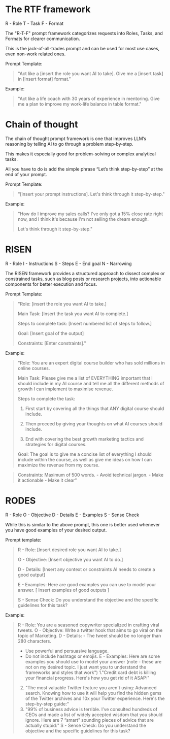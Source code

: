 # The RTF framework

R - Role
T - Task
F - Format

The "R-T-F" prompt framework categorizes requests into Roles, Tasks, and Formats for clearer communication.

This is the jack-of-all-trades prompt and can be used for most use cases, even non-work related ones.

Prompt Template:

> "Act like a [insert the role you want AI to take]. Give me a [insert task] in [insert format] format."

Example:

> "Act like a life coach with 30 years of experience in mentoring. Give me a plan to improve my work-life balance in table format."


# Chain of thought

The chain of thought prompt framework is one that improves LLM’s reasoning by telling AI to go through a problem step-by-step.

This makes it especially good for problem-solving or complex analytical tasks.

All you have to do is add the simple phrase “Let’s think step-by-step” at the end of your prompt.

Prompt Template:

> "[insert your prompt instructions].
> Let's think through it step-by-step."

Example:

> "How do I improve my sales calls? I've only got a 15% close rate right now, and I think it's because I'm not selling the dream enough.
> 
> Let's think through it step-by-step."

# RISEN

R - Role
I - Instructions
S - Steps
E - End goal
N - Narrowing

The RISEN framework provides a structured approach to dissect complex or constrained tasks, such as blog posts or research projects, into actionable components for better execution and focus.

Prompt Template:

> "Role: [insert the role you want AI to take.]
> 
> Main Task: [Insert the task you want AI to complete.]
> 
> Steps to complete task: [Insert numbered list of steps to follow.]
> 
> Goal: [Insert goal of the output]
> 
> Constraints: [Enter constraints]."

Example:

> "Role: You are an expert digital course builder who has sold millions in online courses.
> 
> Main Task: Please give me a list of EVERYTHING important that I should include in my AI course and tell me all the different methods of growth I can implement to maximise revenue.
> 
> Steps to complete the task:
> 
> 1. First start by covering all the things that ANY digital course should include. 
>
> 2. Then proceed by giving your thoughts on what AI courses should include. 
>
> 3. End with covering the best growth marketing tactics and strategies for digital courses.
>
> Goal: The goal is to give me a concise list of everything I should include within the course, as well as give me ideas on how I can maximize the revenue from my course.

> Constraints: Maximum of 500 words. - Avoid technical jargon. - Make it actionable - Make it clear"

# RODES

R - Role
O - Objective
D - Details
E - Examples
S - Sense Check

While this is similar to the above prompt, this one is better used whenever you have good examples of your desired output.

Prompt template:

> R - Role: [Insert desired role you want AI to take.]
>
> O - Objective: [Insert objective you want AI to do.]
>
> D - Details: [Insert any context or constraints AI needs to create a good output]
>
> E - Examples: Here are good examples you can use to model your answer. [ Insert examples of good outputs ]
>
> S - Sense Check: Do you understand the objective and the specific guidelines for this task?

Example:

> R - Role: You are a seasoned copywriter specialized in crafting viral tweets.
> O - Objective: Write a twitter hook that aims to go viral on the topic of Marketing. 
> D - Details: - The tweet should be no longer than 280 characters.
> - Use powerful and persuasive language.
> - Do not include hashtags or emojis.
> E - Examples: Here are some examples you should use to model your answer (note - these are not on my desired topic. I just want you to understand the frameworks and styles that work")
> 1."Credit card debt is killing your financial progress.
> Here's how you get rid of it ASAP:"
> 2. "The most valuable Twitter feature you aren't using: 
> Advanced search.
> Knowing how to use it will help you find the hidden gems of the Twitter archives and 10x your Twitter experience.
> Here's the step-by-step guide:"
> 3. "99% of business advice is terrible.
> I’ve consulted hundreds of CEOs and made a list of widely accepted wisdom that you should ignore. 
> Here are 7 “smart” sounding pieces of advice that are actually stupid:"
> S - Sense Check: Do you understand the objective and the specific guidelines for this task?
